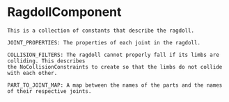 # RagdollComponent

	This is a collection of constants that describe the ragdoll.

	JOINT_PROPERTIES: The properties of each joint in the ragdoll.

	COLLISION_FILTERS: The ragdoll cannot properly fall if its limbs are colliding. This describes
	the NoCollisionConstraints to create so that the limbs do not collide with each other.

	PART_TO_JOINT_MAP: A map between the names of the parts and the names of their respective joints.